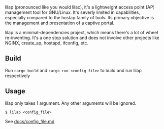 lilap (pronounced like you would lilac), it's a lightweight access point (AP) management tool for GNU/Linux.
It's severly limited in capabilities, especially compared to the hostap family of tools. Its primary objective is the management and presentation of a captive portal.

lilap is a minimal-dependencies project, which means there's a lot of wheel re-inventing. It's a one stop solution and does not involve other projects like NGINX, create_ap, hostapd, ifconfig, etc.

## Build
Run `cargo build` and `cargo run <config file>` to build and run lilap respectively

## Usage
lilap only takes 1 argument. Any other arguments will be ignored.

`$ lilap <config_file>`

See [docs/config_file.md](docs/config_file.md)